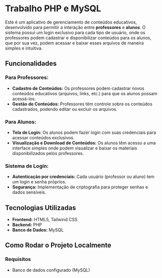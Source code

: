 # Trabalho PHP e MySQL 

Este é um aplicativo de gerenciamento de conteúdos educativos, desenvolvido para permitir a interação entre **professores** e **alunos**. O sistema possui um login exclusivo para cada tipo de usuário, onde os professores podem cadastrar e disponibilizar conteúdos para os alunos, que por sua vez, podem acessar e baixar esses arquivos de maneira simples e intuitiva.

## Funcionalidades

### Para Professores:
- **Cadastro de Conteúdos:** Os professores podem cadastrar novos conteúdos educativos (arquivos, links, etc.) para que os alunos possam acessá-los.
- **Gestão de Conteúdos:** Professores têm controle sobre os conteúdos cadastrados, podendo editar ou excluir os arquivos.
  
### Para Alunos:
- **Tela de Login:** Os alunos podem fazer login com suas credenciais para acessar conteúdos exclusivos.
- **Visualização e Download de Conteúdos:** Os alunos têm acesso a uma interface simples onde podem visualizar e baixar os materiais disponibilizados pelos professores.

### Sistema de Login:
- **Autenticação por credenciais:** Cada usuário (professor ou aluno) tem um login e senha próprios.
- **Segurança:** Implementação de criptografia para proteger senhas e dados sensíveis.

## Tecnologias Utilizadas

- **Frontend:** HTML5, Tailwind CSS
- **Backend:** PHP
- **Banco de Dados:** MySQL

## Como Rodar o Projeto Localmente

### Requisitos
- Banco de dados configurado (MySQL)
